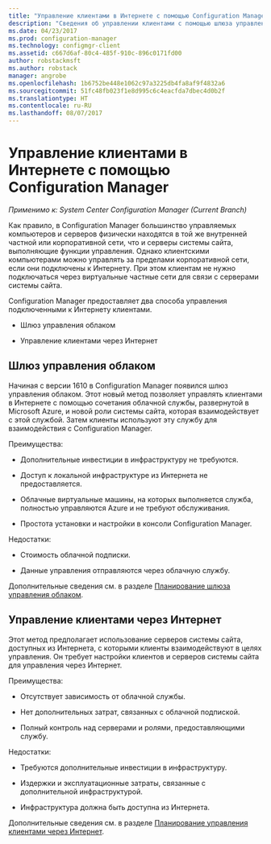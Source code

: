 ```yaml
---
title: "Управление клиентами в Интернете с помощью Configuration Manager | Документы Майкрософт"
description: "Сведения об управлении клиентами с помощью шлюза управления облаком и управления клиентами через Интернет в Configuration Manager."
ms.date: 04/23/2017
ms.prod: configuration-manager
ms.technology: configmgr-client
ms.assetid: c667d6af-80c4-485f-910c-896c0171fd00
author: robstackmsft
ms.author: robstack
manager: angrobe
ms.openlocfilehash: 1b6752be448e1062c97a3225db4fa8af9f4832a6
ms.sourcegitcommit: 51fc48fb023f1e8d995c6c4eacfda7dbec4d0b2f
ms.translationtype: HT
ms.contentlocale: ru-RU
ms.lasthandoff: 08/07/2017
---
```

# <a name="manage-clients-on-the-internet-with-configuration-manager"></a>Управление клиентами в Интернете с помощью Configuration Manager

*Применимо к: System Center Configuration Manager (Current Branch)*

Как правило, в Configuration Manager большинство управляемых компьютеров и серверов физически находятся в той же внутренней частной или корпоративной сети, что и серверы системы сайта, выполняющие функции управления. Однако клиентскими компьютерами можно управлять за пределами корпоративной сети, если они подключены к Интернету. При этом клиентам не нужно подключаться через виртуальные частные сети для связи с серверами системы сайта.

Configuration Manager предоставляет два способа управления подключенными к Интернету клиентами.

-   Шлюз управления облаком

-   Управление клиентами через Интернет

## <a name="cloud-management-gateway"></a>Шлюз управления облаком

Начиная с версии 1610 в Configuration Manager появился шлюз управления облаком. Этот новый метод позволяет управлять клиентами в Интернете с помощью сочетания облачной службы, развернутой в Microsoft Azure, и новой роли системы сайта, которая взаимодействует с этой службой. Затем клиенты используют эту службу для взаимодействия с Configuration Manager.

Преимущества:

-   Дополнительные инвестиции в инфраструктуру не требуются.

-   Доступ к локальной инфраструктуре из Интернета не предоставляется.

-   Облачные виртуальные машины, на которых выполняется служба, полностью управляются Azure и не требуют обслуживания.

-   Простота установки и настройки в консоли Configuration Manager.

Недостатки:

-   Стоимость облачной подписки.

-   Данные управления отправляются через облачную службу.

Дополнительные сведения см. в разделе [Планирование шлюза управления облаком](plan-cloud-management-gateway.md).

## <a name="internet-based-client-management"></a>Управление клиентами через Интернет

Этот метод предполагает использование серверов системы сайта, доступных из Интернета, с которыми клиенты взаимодействуют в целях управления. Он требует настройки клиентов и серверов системы сайта для управления через Интернет.

Преимущества:

-   Отсутствует зависимость от облачной службы.

-   Нет дополнительных затрат, связанных с облачной подпиской.

-   Полный контроль над серверами и ролями, предоставляющими службу.

Недостатки:

-   Требуются дополнительные инвестиции в инфраструктуру.

-   Издержки и эксплуатационные затраты, связанные с дополнительной инфраструктурой.

-   Инфраструктура должна быть доступна из Интернета.

Дополнительные сведения см. в разделе [Планирование управления клиентами через Интернет](plan-internet-based-client-management.md).
